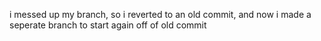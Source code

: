 i messed up my branch, so i reverted to an old commit, and now i made a seperate branch to start again off of old commit 
